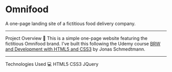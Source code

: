 # Omnifood
A one-page landing site of a fictitious food delivery company.
___
Project Overview 📑
This is a simple one-page website featuring the fictitious Omnifood brand. I've built this following the Udemy course <a href="https://www.google.com/" target="_blank">BRW and Development with HTML5 and CSS3</a> by Jonas Schmedtmann.
___
Technologies Used 💻
HTML5
CSS3 
JQuery




